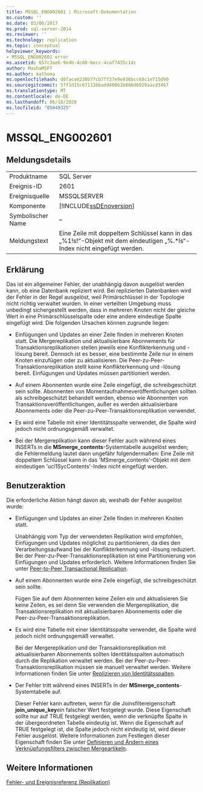 ```yaml
---
title: MSSQL_ENG002601 | Microsoft-Dokumentation
ms.custom: ''
ms.date: 03/06/2017
ms.prod: sql-server-2014
ms.reviewer: ''
ms.technology: replication
ms.topic: conceptual
helpviewer_keywords:
- MSSQL_ENG002601 error
ms.assetid: 657c3ae6-9e4b-4c60-becc-4caf7435c1dc
author: MashaMSFT
ms.author: mathoma
ms.openlocfilehash: d8faca0230b77cb7ff37e9e936bcc68c1e715d90
ms.sourcegitcommit: 57f1d15c67113bbadd40861b886d6929aacd3467
ms.translationtype: MT
ms.contentlocale: de-DE
ms.lasthandoff: 06/18/2020
ms.locfileid: "85049325"
---
```

# <a name="mssql_eng002601"></a>MSSQL_ENG002601
    
## <a name="message-details"></a>Meldungsdetails  
  
|||  
|-|-|  
|Produktname|SQL Server|  
|Ereignis-ID|2601|  
|Ereignisquelle|MSSQLSERVER|  
|Komponente|[!INCLUDE[ssDEnoversion](../../includes/ssdenoversion-md.md)]|  
|Symbolischer Name|–|  
|Meldungstext|Eine Zeile mit doppeltem Schlüssel kann in das „%1!s!“-Objekt mit dem eindeutigen „%.\*ls“-Index nicht eingefügt werden.|  
  
## <a name="explanation"></a>Erklärung  
 Das ist ein allgemeiner Fehler, der unabhängig davon ausgelöst werden kann, ob eine Datenbank repliziert wird. Bei replizierten Datenbanken wird der Fehler in der Regel ausgelöst, weil Primärschlüssel in der Topologie nicht richtig verwaltet wurden. In einer verteilten Umgebung muss unbedingt sichergestellt werden, dass in mehreren Knoten nicht der gleiche Wert in eine Primärschlüsselspalte oder eine andere eindeutige Spalte eingefügt wird. Die folgenden Ursachen können zugrunde liegen:  
  
-   Einfügungen und Updates an einer Zeile finden in mehreren Knoten statt. Die Mergereplikation und aktualisierbare Abonnements für Transaktionsreplikationen stellen jeweils eine Konflikterkennung und -lösung bereit. Dennoch ist es besser, eine bestimmte Zeile nur in einem Knoten einzufügen oder zu aktualisieren. Die Peer-zu-Peer-Transaktionsreplikation stellt keine Konflikterkennung und -lösung bereit. Einfügungen und Updates müssen partitioniert werden.  
  
-   Auf einem Abonnenten wurde eine Zeile eingefügt, die schreibgeschützt sein sollte. Abonnenten von Momentaufnahmeveröffentlichungen sollten als schreibgeschützt behandelt werden, ebenso wie Abonnenten von Transaktionsveröffentlichungen, außer es werden aktualisierbare Abonnements oder die Peer-zu-Peer-Transaktionsreplikation verwendet.  
  
-   Es wird eine Tabelle mit einer Identitätsspalte verwendet, die Spalte wird jedoch nicht ordnungsgemäß verwaltet.  
  
-   Bei der Mergereplikation kann dieser Fehler auch während eines INSERTs in die **MSmerge_contents**-Systemtabelle ausgelöst werden; die Fehlermeldung lautet dann ungefähr folgendermaßen: Eine Zeile mit doppeltem Schlüssel kann in das 'MSmerge_contents'-Objekt mit dem eindeutigen 'ucl1SycContents'-Index nicht eingefügt werden.  
  
## <a name="user-action"></a>Benutzeraktion  
 Die erforderliche Aktion hängt davon ab, weshalb der Fehler ausgelöst wurde:  
  
-   Einfügungen und Updates an einer Zeile finden in mehreren Knoten statt.  
  
     Unabhängig vom Typ der verwendeten Replikation wird empfohlen, Einfügungen und Updates möglichst zu partitionieren, da dies den Verarbeitungsaufwand bei der Konflikterkennung und -lösung reduziert. Bei der Peer-zu-Peer-Transaktionsreplikation ist eine Partitionierung von Einfügungen und Updates erforderlich. Weitere Informationen finden Sie unter [Peer-to-Peer Transactional Replication](transactional/peer-to-peer-transactional-replication.md).  
  
-   Auf einem Abonnenten wurde eine Zeile eingefügt, die schreibgeschützt sein sollte.  
  
     Fügen Sie auf dem Abonnenten keine Zeilen ein und aktualisieren Sie keine Zeilen, es sei denn Sie verwenden die Mergereplikation, die Transaktionsreplikation mit aktualisierbaren Abonnements oder die Peer-zu-Peer-Transaktionsreplikation.  
  
-   Es wird eine Tabelle mit einer Identitätsspalte verwendet, die Spalte wird jedoch nicht ordnungsgemäß verwaltet.  
  
     Bei der Mergereplikation und der Transaktionsreplikation mit aktualisierbaren Abonnements sollten Identitätsspalten automatisch durch die Replikation verwaltet werden. Bei der Peer-zu-Peer-Transaktionsreplikation müssen sie manuell verwaltet werden. Weitere Informationen finden Sie unter [Replizieren von Identitätsspalten](publish/replicate-identity-columns.md).  
  
-   Der Fehler tritt während eines INSERTs in der **MSmerge_contents**-Systemtabelle auf.  
  
     Dieser Fehler kann auftreten, wenn für die Joinsfiltereigenschaft **join_unique_key**ein falscher Wert festgelegt wurde. Diese Eigenschaft sollte nur auf TRUE festgelegt werden, wenn die verknüpfte Spalte in der übergeordneten Tabelle eindeutig ist. Wenn die Eigenschaft auf TRUE festgelegt ist, die Spalte jedoch nicht eindeutig ist, wird dieser Fehler ausgelöst. Weitere Informationen zum Festlegen dieser Eigenschaft finden Sie unter [Definieren und Ändern eines Verknüpfungsfilters zwischen Mergeartikeln](publish/define-and-modify-a-join-filter-between-merge-articles.md).  
  
## <a name="see-also"></a>Weitere Informationen  
 [Fehler- und Ereignisreferenz &#40;Replikation&#41;](errors-and-events-reference-replication.md)  
  
  
